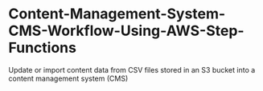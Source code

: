 # Content-Management-System-CMS-Workflow-Using-AWS-Step-Functions
Update or import content data from CSV files stored in an S3 bucket into a content management system (CMS)
